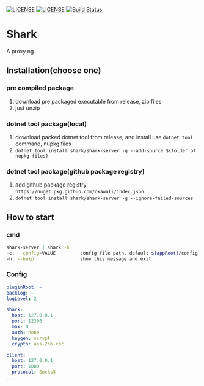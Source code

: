 [![LICENSE](https://img.shields.io/github/license/mashape/apistatus.svg)](./LICENSE)
[![LICENSE](https://img.shields.io/badge/license-Anti%20996-blue.svg)](https://github.com/996icu/996.ICU/blob/master/LICENSE)
[![Build Status](https://github.com/okawali/shark/workflows/Build/badge.svg)](https://github.com/okawali/Shark/actions)

# Shark
A proxy ng

## Installation(choose one)
### pre compiled package
1. download pre packaged executable from release, zip files
1. just unzip

### dotnet tool package(local)
1. download packed dotnet tool from release, and install use `dotnet tool` command, nupkg files 
1. `dotnet tool install shark/shark-server -g --add-source ${folder of nupkg files}`

### dotnet tool package(github package registry)
1. add github package registry `https://nuget.pkg.github.com/okawali/index.json`
1. `dotnet tool install shark/shark-server -g --ignore-failed-sources`

## How to start
### cmd

```sh
shark-server | shark -h
-c, --config=VALUE         config file path, default ${appRoot}/config.yml
-h, --help                 show this message and exit
```

### Config
```yaml
pluginRoot: ~
backlog: ~
logLevel: 2

shark:
  host: 127.0.0.1
  port: 12306
  max: 0
  auth: none
  keygen: scrypt
  crypto: aes-256-cbc

client:
  host: 127.0.0.1
  port: 1080
  protocol: Socks5
....
```

